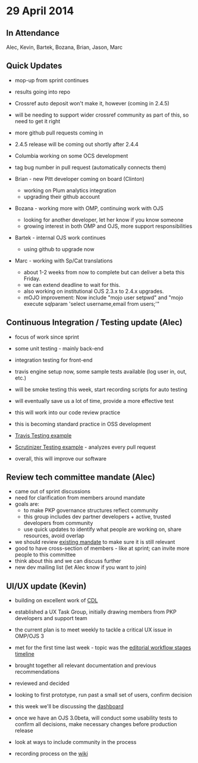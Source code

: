# 29 April 2014

In Attendance
-------------

Alec, Kevin, Bartek, Bozana, Brian, Jason, Marc

Quick Updates
-------------

-   mop-up from sprint continues
-   results going into repo
-   Crossref auto deposit won't make it, however (coming in 2.4.5)
-   will be needing to support wider crossref community as part of this, so need to get it right

-   more github pull requests coming in

-   2.4.5 release will be coming out shortly after 2.4.4

-   Columbia working on some OCS development

-   tag bug number in pull request (automatically connects them)

-   Brian - new Pitt developer coming on board (Clinton)
    -   working on Plum analytics integration
    -   upgrading their github account

-   Bozana - working more with OMP, continuing work with OJS
    -   looking for another developer, let her know if you know someone
    -   growing interest in both OMP and OJS, more support responsibilities

-   Bartek - internal OJS work continues
    -   using github to upgrade now

-   Marc - working with Sp/Cat translations
    -   about 1-2 weeks from now to complete but can deliver a beta this Friday.
    -   we can extend deadline to wait for this.
    -   also working on institutional OJS 2.3.x to 2.4.x upgrades.
    -   mOJO improvement: Now include "mojo user setpwd" and "mojo execute sqlparam 'select username,email from users;'"

Continuous Integration / Testing update (Alec)
----------------------------------------------

-   focus of work since sprint
-   some unit testing - mainly back-end
-   integration testing for front-end
-   travis engine setup now, some sample tests available (log user in, out, etc.)
-   will be smoke testing this week, start recording scripts for auto testing
-   will eventually save us a lot of time, provide a more effective test
-   this will work into our code review practice
-   this is becoming standard practice in OSS development

-   [Travis Testing example](https://travis-ci.org/pkp/omp)
-   [Scrutinizer Testing example](https://scrutinizer-ci.com/g/pkp/omp/) - analyzes every pull request

-   overall, this will improve our software

Review tech committee mandate (Alec)
------------------------------------

-   came out of sprint discussions
-   need for clarification from members around mandate
-   goals are:
    -   to make PKP governance structures reflect community
    -   this group includes dev partner developers + active, trusted developers from community
    -   use quick updates to identify what people are working on, share resources, avoid overlap
-   we should review [existing mandate](https://pkp.sfu.ca/wiki/index.php?title=Technical_Committee) to make sure it is still relevant
-   good to have cross-section of members - like at sprint; can invite more people to this committee
-   think about this and we can discuss further
-   new dev mailing list (let Alec know if you want to join)

UI/UX update (Kevin)
--------------------

-   building on excellent work of [CDL](https://wiki.library.ucsf.edu/download/attachments/321849170/ojs_findings_FINAL.pdf?version=1&modificationDate=1397333875000&api=v2)
-   established a UX Task Group, initially drawing members from PKP developers and support team
-   the current plan is to meet weekly to tackle a critical UX issue in OMP/OJS 3
-   met for the first time last week - topic was the [editorial workflow stages timeline](http://pkp.sfu.ca/wiki/index.php?title=OJS_Workflow:_Stages)
-   brought together all relevant documentation and previous recommendations
-   reviewed and decided
-   looking to first prototype, run past a small set of users, confirm decision
-   this week we'll be discussing the [dashboard](http://pkp.sfu.ca/wiki/index.php?title=OJS_Dashboard)
-   once we have an OJS 3.0beta, will conduct some usability tests to confirm all decisions, make necessary changes before production release

-   look at ways to include community in the process

-   recording process on the [wiki](http://pkp.sfu.ca/wiki/index.php?title=User_Interface_/_User_Experience_Process)
